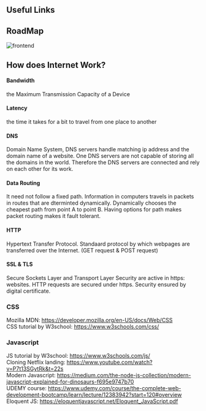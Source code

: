 ## Useful Links


## RoadMap
![frontend](https://user-images.githubusercontent.com/61619422/129010468-822b9f85-bc95-41c7-9bc2-76c70857ea13.png)

## How does Internet Work?
#### Bandwidth
the Maximum Transmission Capacity of a Device
#### Latency
the time it takes for a bit to travel from one place to another
#### DNS
Domain Name System, DNS servers handle matching ip address and the domain name of a website. 
One DNS servers are not capable of storing all the domains in the world. Therefore the DNS servers are connected and rely on each other for its work.
#### Data Routing
It need not follow a fixed path. Information in computers travels in packets in routes that are dterminted dynamically. Dynamically chooses the cheapest path from point A to point B. Having options for path makes packet routing makes it fault tolerant.
#### HTTP
Hypertext Transfer Protocol. Standaard protocol by which webpages are transferred over the Internet. (GET request & POST request)

#### SSL & TLS
Secure Sockets Layer and Transport Layer Security are active in https: websites. HTTP requests are secured under https. Security ensured by digital certificate.

### CSS
Mozilla MDN: https://developer.mozilla.org/en-US/docs/Web/CSS  
CSS tutorial by W3school: https://www.w3schools.com/css/

### Javascript
JS tutorial by W3school: https://www.w3schools.com/js/  
Cloning Netflix landing: https://www.youtube.com/watch?v=P7t13SGytRk&t=22s  
Modern Javascript: https://medium.com/the-node-js-collection/modern-javascript-explained-for-dinosaurs-f695e9747b70  
UDEMY course: https://www.udemy.com/course/the-complete-web-development-bootcamp/learn/lecture/12383942?start=120#overview   
Eloquent JS: https://eloquentjavascript.net/Eloquent_JavaScript.pdf  
